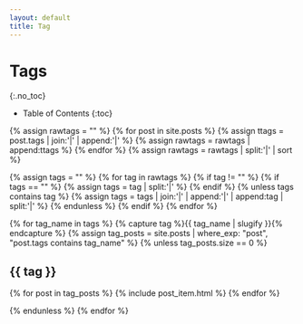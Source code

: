 ```yaml
---
layout: default
title: Tag
---
```


# Tags
{:.no_toc}

* Table of Contents
{:toc}

{% assign rawtags = "" %}
{% for post in site.posts %}
    {% assign ttags = post.tags | join:'|' | append:'|' %}
    {% assign rawtags = rawtags | append:ttags %}
{% endfor %}
{% assign rawtags = rawtags | split:'|' | sort %}

{% assign tags = "" %}
{% for tag in rawtags %}
    {% if tag != "" %}
        {% if tags == "" %}
            {% assign tags = tag | split:'|' %}
        {% endif %}
        {% unless tags contains tag %}
            {% assign tags = tags | join:'|' | append:'|' | append:tag | split:'|' %}
        {% endunless %}
    {% endif %}
{% endfor %}

{% for tag_name in tags %}
{% capture tag %}{{ tag_name | slugify }}{% endcapture %}
{% assign tag_posts = site.posts | where_exp: "post", "post.tags contains tag_name" %}
{% unless tag_posts.size == 0 %}
## {{ tag }}

<dl class="tag-posts">
{% for post in tag_posts %}
    {% include post_item.html %}
{% endfor %}
</dl>
{% endunless %}
{% endfor %}
